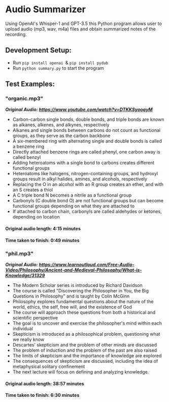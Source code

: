 # Audio Summarizer 

Using OpenAI's Whisper-1 and GPT-3.5 this Python program allows user to upload audio (mp3, wav, m4a) files and obtain summarized notes of the recording.

## Development Setup:
- Run `pip install openai `& `pip install pydub`
- Run `python summary.py` to start the program


## Test Examples:

### "organic.mp3"
*****Original Audio:** https://www.youtube.com/watch?v=DTKKSyooqyM***

- Carbon-carbon single bonds, double bonds, and triple bonds are known as alkanes, alkenes, and alkynes, respectively
- Alkanes and single bonds between carbons do not count as functional groups, as they serve as the carbon backbone
- A six-membered ring with alternating single and double bonds is called a benzene ring
- Directly attached benzene rings are called phenyl, one carbon away is called benzyl
- Adding heteroatoms with a single bond to carbons creates different functional groups
- Heteroatoms like halogens, nitrogen-containing groups, and hydroxyl groups result in alkyl halides, amines, and alcohols, respectively
- Replacing the O in an alcohol with an R group creates an ether, and with an S creates a thiol
- A C triple bond N becomes a nitrile as a functional group
- Carbonyls (C double bond O) are not functional groups but can become functional groups depending on what they are attached to
- If attached to carbon chain, carbonyls are called aldehydes or ketones, depending on location

#### Original audio length: 4:15 minutes
#### Time taken to finish: 0:49 minutes

### "phil.mp3"
*****Original Audio:** https://www.learnoutloud.com/Free-Audio-Video/Philosophy/Ancient-and-Medieval-Philosophy/What-is-Knowledge/31329***

- The Modern Scholar series is introduced by Richard Davidson
- The course is called "Discovering the Philosopher in You, the Big Questions in Philosophy" and is taught by Colin McGinn
- Philosophy explores fundamental questions about the nature of the world, ethics, the self, free will, and the existence of God
- The course will approach these questions from both a historical and scientific perspective
- The goal is to uncover and exercise the philosopher's mind within each individual
- Skepticism is introduced as a philosophical problem, questioning what we really know
- Descartes' skepticism and the problem of other minds are discussed
- The problem of induction and the problem of the past are also raised
- The limits of skepticism and the importance of knowledge are explored
- The consequences of skepticism are discussed, including the idea of metaphysical solitary confinement
- The next lecture will focus on defining and analyzing knowledge.

#### Original audio length: 38:57 minutes
#### Time taken to finish: 6:30 minutes
